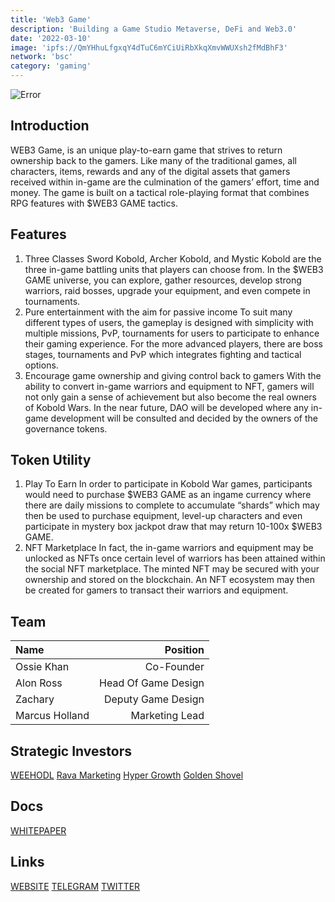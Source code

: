 ```yaml
---
title: 'Web3 Game'
description: 'Building a Game Studio Metaverse, DeFi and Web3.0'
date: '2022-03-10'
image: 'ipfs://QmYHhuLfgxqY4dTuC6mYCiUiRbXkqXmvWWUXsh2fMdBhF3'
network: 'bsc'
category: 'gaming'
---
```


![Error](ipfs://QmSFvaj2DDrZuQt8Ygx5z7R7c2wGbuFJBtd1PvxTCKs2PQ)

## Introduction
WEB3 Game, is an unique play-to-earn game that strives to return ownership back to the gamers. Like many of the traditional games, all characters, items, rewards and any of the digital assets that gamers received within in-game are the culmination of the gamers’ effort, time and money. The game is built on a tactical role-playing format that combines RPG features with $WEB3 GAME tactics.

## Features
1. Three Classes Sword Kobold, Archer Kobold, and Mystic Kobold are the three in-game battling units that players can choose from. In the $WEB3 GAME universe, you can explore, gather resources, develop strong warriors, raid bosses, upgrade your equipment, and even compete in tournaments.
2. Pure entertainment with the aim for passive income To suit many different types of users, the gameplay is designed with simplicity with multiple missions, PvP, tournaments for users to participate to enhance their gaming experience. For the more advanced players, there are boss stages, tournaments and PvP which integrates fighting and tactical options.
3. Encourage game ownership and giving control back to gamers With the ability to convert in-game warriors and equipment to NFT, gamers will not only gain a sense of achievement but also become the real owners of Kobold Wars. In the near future, DAO will be developed where any in-game development will be consulted and decided by the owners of the governance tokens.


## Token Utility
1. Play To Earn In order to participate in Kobold War games, participants would need to purchase $WEB3 GAME as an ingame currency where there are daily missions to complete to accumulate “shards” which may then be used to purchase equipment, level-up characters and even participate in mystery box jackpot draw that may return 10-100x $WEB3 GAME.
2. NFT Marketplace In fact, the in-game warriors and equipment may be unlocked as NFTs once certain level of warriors has been attained within the social NFT marketplace. The minted NFT may be secured with your ownership and stored on the blockchain. An NFT ecosystem may then be created for gamers to transact their warriors and equipment.

## Team

| Name  |  Position |
|:---|---:|
|Ossie Khan  |Co-Founder |
|Alon Ross| Head Of Game Design |
|Zachary |  Deputy Game Design|
|Marcus Holland| Marketing Lead|

## Strategic Investors

[WEEHODL](https://weehodl.com)
[Rava Marketing](https://www.ravamarketing.com)
[Hyper Growth](https://www.hypergrowth.io)
[Golden Shovel](https://www.goldenshovelagency.com)

## Docs
[WHITEPAPER](ipfs://QmXT5nTDRiarx6MyHitbA2BgLwvLErnpoVH2ZFaF5TypJL)

## Links
[WEBSITE](https://web3game.tech)
[TELEGRAM](https://t.me/web3_game)
[TWITTER](https://twitter.com/Web3GamesBSC)

